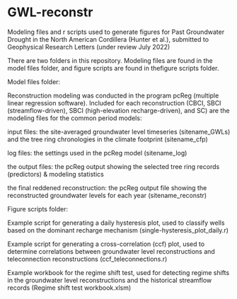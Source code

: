 # GWL-reconstr
Modeling files and r scripts used to generate figures for Past Groundwater Drought in the North American Cordillera (Hunter et al.), submitted to Geophysical Research Letters (under review July 2022)

There are two folders in this repository. Modeling files are found in the model files folder, and figure scripts are found in thefigure scripts folder.

Model files folder:

Reconstruction modeling was conducted in the program pcReg (multiple linear regression software). Included for each reconstruction (CBCI, SBCI (streamflow-driven), SBCI (high-elevation recharge-driven), and SC) are the modeling files for the common period models:

input files: the site-averaged groundwater level timeseries (sitename_GWLs) and the tree ring chronologies in the climate footprint (sitename_cfp)

log files: the settings used in the pcReg model (sitename_log)

the output files: the pcReg output showing the selected tree ring records (predictors) & modeling statistics

the final reddened reconstruction: the pcReg output file showing the reconstructed groundwater levels for each year (sitename_reconstr)

Figure scripts folder:

Example script for generating a daily hysteresis plot, used to classify wells based on the dominant recharge mechanism (single-hysteresis_plot_daily.r)

Example script for generating a cross-correlation (ccf) plot, used to determine correlations between groundwater level reconstructions and teleconnection reconstructions (ccf_teleconnections.r)

Example workbook for the regime shift test, used for detecting regime shifts in the groundwater level reconstructions and the historical streamflow records (Regime shift test workbook.xlsm)

